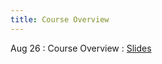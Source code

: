 ```yaml
---
title: Course Overview
---
```


Aug 26
: Course Overview
  : [Slides](https://drive.google.com/file/d/1PXlvi5ygoQX6gEhLFY6ONCkESkriSxUZ/view?usp=sharing)
  <!-- , [HW0](https://www.overleaf.com/read/jnmybqwprryw) -->

